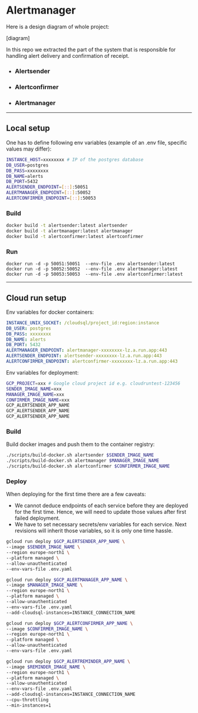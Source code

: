 # Alertmanager

Here is a design diagram of whole project:

[diagram]

In this repo we extracted the part of the system that is responsible for handling alert delivery and confirmation of receipt.

- ### Alertsender

- ### Alertconfirmer

- ### Alertmanager

---

## Local setup

One has to define following env variables (example of an .env file, specific values may differ):

```bash
INSTANCE_HOST=xxxxxxxx # IP of the postgres database
DB_USER=postgres
DB_PASS=xxxxxxxx
DB_NAME=alerts
DB_PORT=5432
ALERTSENDER_ENDPOINT=[::]:50051
ALERTMANAGER_ENDPOINT=[::]:50052
ALERTCONFIRMER_ENDPOINT=[::]:50053
```

### Build

```bash
docker build -t alertsender:latest alertsender
docker build -t alertmanager:latest alertmanager
docker build -t alertconfirmer:latest alertconfirmer
```

### Run

```
docker run -d -p 50051:50051  --env-file .env alertsender:latest
docker run -d -p 50052:50052  --env-file .env alertmanager:latest
docker run -d -p 50053:50053  --env-file .env alertconfirmer:latest
```

---

## Cloud run setup

Env variables for docker containers:

```yaml
INSTANCE_UNIX_SOCKET: /cloudsql/project_id:region:instance
DB_USER: postgres
DB_PASS: xxxxxxxx
DB_NAME: alerts
DB_PORT: 5432
ALERTMANAGER_ENDPOINT: alertmanager-xxxxxxxx-lz.a.run.app:443
ALERTSENDER_ENDPOINT: alertsender-xxxxxxxx-lz.a.run.app:443
ALERTCONFIRMER_ENDPOINT: alertconfirmer-xxxxxxxx-lz.a.run.app:443
```

Env variables for deployment:

```bash
GCP_PROJECT=xxx # Google cloud project id e.g. cloudruntest-123456
SENDER_IMAGE_NAME=xxx
MANAGER_IMAGE_NAME=xxx
CONFIRMER_IMAGE_NAME=xxx
GCP_ALERTSENDER_APP_NAME
GCP_ALERTSENDER_APP_NAME
GCP_ALERTSENDER_APP_NAME
```

### Build

Build docker images and push them to the container registry:

```bash
./scripts/build-docker.sh alertsender $SENDER_IMAGE_NAME
./scripts/build-docker.sh alertmanager $MANAGER_IMAGE_NAME
./scripts/build-docker.sh alertconfirmer $CONFIRMER_IMAGE_NAME
```

### Deploy

When deploying for the first time there are a few caveats:

- We cannot deduce endpoints of each service before they are deployed for the first time.
  Hence, we will need to update those values after first failed deployment.
- We have to set necessary secrets/env variables for each service. Next revisions will inherit those variables, so it is only one time hassle.

```bash
gcloud run deploy $GCP_ALERTSENDER_APP_NAME \
--image $SENDER_IMAGE_NAME \
--region europe-north1 \
--platform managed \
--allow-unauthenticated
--env-vars-file .env.yaml
```

```bash
gcloud run deploy $GCP_ALERTMANAGER_APP_NAME \
--image $MANAGER_IMAGE_NAME \
--region europe-north1 \
--platform managed \
--allow-unauthenticated
--env-vars-file .env.yaml
--add-cloudsql-instances=INSTANCE_CONNECTION_NAME
```

```bash
gcloud run deploy $GCP_ALERTCONFIRMER_APP_NAME \
--image $CONFIRMER_IMAGE_NAME \
--region europe-north1 \
--platform managed \
--allow-unauthenticated
--env-vars-file .env.yaml
```

```bash
gcloud run deploy $GCP_ALERTREMINDER_APP_NAME \
--image $REMINDER_IMAGE_NAME \
--region europe-north1 \
--platform managed \
--allow-unauthenticated
--env-vars-file .env.yaml
--add-cloudsql-instances=INSTANCE_CONNECTION_NAME
--cpu-throttling
--min-instances=1
```
